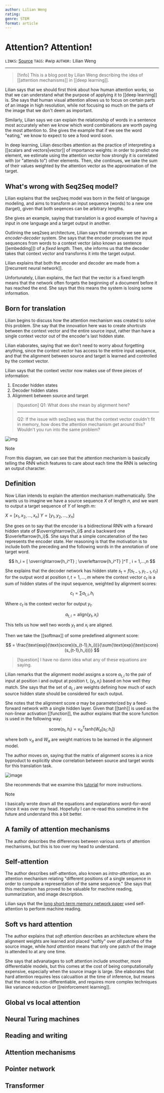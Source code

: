 ```yaml
---
author: Lilian Weng
rating:
genre: STEM
format: article
---
```

# Attention? Attention!
`LINKS`: [Source](https://lilianweng.github.io/lil-log/2018/06/24/attention-attention.html#:~:text=In%20a%20nutshell%2C%20attention%20in,may%20have%20read%20in%20many)
`TAGS`: #wip 
`AUTHOR:` Lilian Weng

---
> [!info]
> This is a blog post by Lilian Weng describing the idea of [[attention mechanisms]] in [[deep learning]]. 

Lilian says that we should first think about how human attention works, so that we can understand what the purpose of applying it to [[deep learning]] is. She says that human visual attention allows us to focus on certain parts of an image in high resolution, while not focusing so much on the parts of the image that we don't deem as important. 

Similarly, Lilian says we can explain the relationship of words in a sentence most accurately when we know which word combinations are worth paying the most attention to. She gives the example that if we see the word "eating," we know to expect to see a food word soon. 

In deep learning, Lilian describes attention as the practice of interpreting a [[scalars and vectors|vector]] of importance weights: in order to predict one element, we estimate using the attention vector how strongly it is correlated with (or "attends to") other elements. Then, she continues, we take the sum of their values weighted by the attention vector as the approximation of the target.

## What's wrong with Seq2Seq model?
Lilian explains that the seq2seq model was born in the field of langauge modeling, and aims to transform an input sequence (words) to a new one (target), given that both seqences can be arbitrary lengths. 

She gives an example, saying that translation is a good example of having a input in one language and a target output in another. 

Outlining the seq2seq architecture, Lilian says that normally we see an *encoder-decoder* system. She says that the encoder processes the input sequences from words to a context vector (also known as sentence [[embedding]]) of a *fixed length.* Then, she informs us that the decoder takes that context vector and transforms it into the target output. 

Lilian explains that both the encoder and decoder are made from a [[recurrent neural network]]. 

Unfortunately, Lilian explains, the fact that the vector is a fixed length means that the network often forgets the beginning of a document before it has reached the end. She says that this means the system is losing some information. 

## Born for translation
Lilian begins to discuss how the attention mechanism was created to solve this problem. She say that the innovation here was to create *shortcuts* between the context vector and the entire source input, rather than have a single context vector out of the encoder's last hidden state. 

Lilian elaborates, saying that we don't need to worry about forgetting anything, since the context vector has access to the entire input sequence, and that the alignment between source and target is learned and controlled by the context vector.

Lilian says that the context vector now makes use of three pieces of information:
1. Encoder hidden states
2. Decoder hidden states
3. Alignment between source and target

> [!question]
> Q1: What does she mean by alignment here?
> 
> ---
> Q2: If the issue with seq2seq was that the context vector couldn't fit in memory, how does the attention mechanism get around this? Wouldn't you run into the same problem?

![img](https://lilianweng.github.io/lil-log/assets/images/encoder-decoder-attention.png)

> [!note]
> From this diagram, we can see that the attention mechanism is basically telling the RNN which features to care about each time the RNN is selecting an output character. 

## Definition
Now Lilian intends to explain the attention mechanism mathematically. She wants us to imagine we have a source sequence $X$ of length $n$, and we want to output a target sequence of $Y$ of length $m$:

$X = [x_1, x_2,...,x_n]$
$Y = [y_1, y_2,..., y_n]$

She goes on to say that the encoder is a bidirectional RNN with a forward hidden state of $\overrightarrow{h_i}$ and a backward one $\overleftarrow{h_i}$. She says that a simple concatenation of the two represents the encoder state. Her reasoning is that the motivation is to include both the preceding and the following words in the annotation of one target word. 

$$
h_i = [ \overrightarrow{h_i^T} ; \overleftarrow{h_i^T} ]^T
, i = 1,...,n
$$

She explains that the decoder network has hidden state 
$s_t = f(s_{t-1},y_{t-1},c_t)$ for the output word at position $t, t=1,...,m$ where the context vector $c_t$ is a sum of hidden states of the input sequence, weighted by alignment scores:

$$
c_t = \sum{a_{t,i}, h_i}
$$

Where $c_t$ is the context vector for output $y_t$. 

$$
a_{t,i} = \text{align}(y_t, x_i)
$$

This tells us how well two words $y_t$ and $x_i$ are aligned. 

Then we take the [[softmax]] of some predefined alignment score:

$$
= \frac{\text{exp}(\text{score}(s_{t-1},h_i))}{\sum{\text{exp}(\text{score}(s_{t-1},h_i))}}
$$

> [!question]
> I have no damn idea what any of these equations are saying. 

Lilian remarks that the alignment model assigns a score $a_{t,i}$ to the pair of input at position i and output at position t, $(y_t, x_i)$ based on how well they match. She says that the set of ${a_{t,i}}$ are weights defining how much of each source hidden state should be considered for each output. 

She notes that the alignment score $a$ may be parameterized by a feed-forward network with a single hidden layer. Given that [[tanh]] is used as the non-linear activation [[function]], the author explains that the score function is used in the following way:

$$
\text{score}(s_t, h_i) = v_a^T \text{tanh}(W_a[s_t;h_i])
$$

where both $v_a$ and $W_a$ are weight matrices to be learned in the alignment model. 

The author moves on, saying that the matrix of alignment scores is a nice byproduct to explicitly show correlation between source and target words for this translation task. 

![image](https://lilianweng.github.io/lil-log/assets/images/bahdanau-fig3.png)

She recommends that we examine this [tutorial](https://www.tensorflow.org/versions/master/tutorials/seq2seq) for more instructions. 

> [!note]
> I basically wrote down all the equations and explanations word-for-word since it was over my head. Hopefully I can re-read this sometime in the future and understand this a bit better.

## A family of attention mechanisms
The author describes the differences between various sorts of attention mechanisms, but this is too over my head to understand.

## Self-attention
The author describes self-attention, also known as *intra-attention,* as an attention mechanism relating "different positions of a single sequence in order to compute a representation of the same sequence." She says that this mechanism has proved to be valuable for machine reading, summarization, and image description.

Lilian says that the [long short-term memory network paper](https://arxiv.org/pdf/1601.06733.pdf) used self-attention to perform machine reading. 

## Soft vs hard attention
The author explains that *soft attention* describes an architecture where the alignment weights are learned and placed "softly" over *all* patches of the source image, while *hard attention* means that only one patch of the image is attended to at any one time. 

She says that advanatages to soft attention include smoother, more differentiable models, but this comes at the cost of being computationally expensive, especially when the source image is large. She elaborates that hard attention requires less calcualtion at the time of inference, but means that the model is non-differentiable, and requires more complex techniques like variance reduction or [[reinforcement learning]]. 

## Global vs local attention

## Neural Turing machines

## Reading and writing

## Attention mechanisms

## Pointer network

## Transformer
